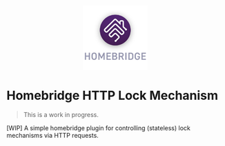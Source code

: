 <p align="center">
  <a href="https://github.com/homebridge/homebridge">
    <img src="https://github.com/homebridge/branding/raw/master/logos/homebridge-wordmark-logo-vertical.png" width="150" />
  </a>
</p>

# Homebridge HTTP Lock Mechanism

> This is a work in progress.

[WIP] A simple homebridge plugin for controlling (stateless) lock mechanisms via HTTP requests.